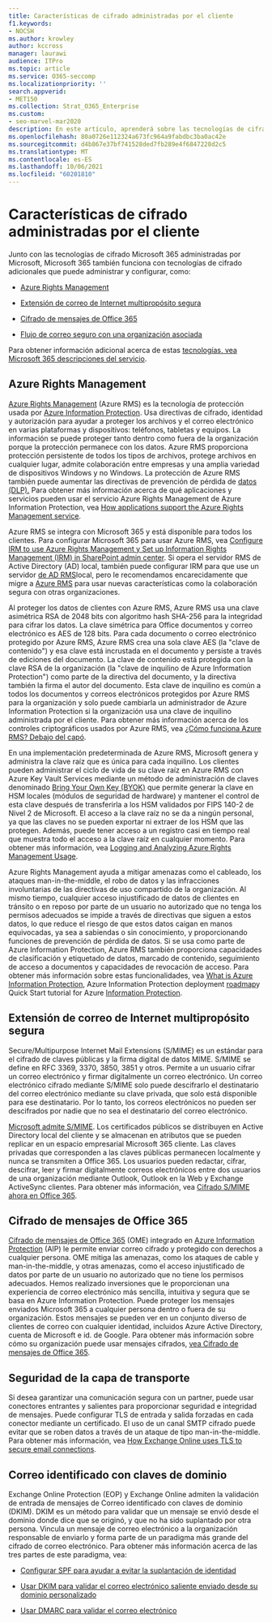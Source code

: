 ```yaml
---
title: Características de cifrado administradas por el cliente
f1.keywords:
- NOCSH
ms.author: krowley
author: kccross
manager: laurawi
audience: ITPro
ms.topic: article
ms.service: O365-seccomp
ms.localizationpriority: ''
search.appverid:
- MET150
ms.collection: Strat_O365_Enterprise
ms.custom:
- seo-marvel-mar2020
description: En este artículo, aprenderá sobre las tecnologías de cifrado que puede administrar y configurar en Microsoft 365.
ms.openlocfilehash: 80a0726e112324a673fc964a9fabdbc3ba0ac42e
ms.sourcegitcommit: d4b867e37bf741528ded7fb289e4f6847228d2c5
ms.translationtype: MT
ms.contentlocale: es-ES
ms.lasthandoff: 10/06/2021
ms.locfileid: "60201810"
---
```

# <a name="customer-managed-encryption-features"></a>Características de cifrado administradas por el cliente

Junto con las tecnologías de cifrado Microsoft 365 administradas por Microsoft, Microsoft 365 también funciona con tecnologías de cifrado adicionales que puede administrar y configurar, como:

- [Azure Rights Management](/azure/information-protection/what-is-azure-rms)

- [Extensión de correo de Internet multipropósito segura](https://blogs.technet.com/b/exchange/archive/2014/12/15/how-to-configure-s-mime-in-office-365.aspx)

- [Cifrado de mensajes de Office 365](https://products.office.com/en-us/exchange/office-365-message-encryption)

- [Flujo de correo seguro con una organización asociada](/exchange/mail-flow-best-practices/use-connectors-to-configure-mail-flow/set-up-connectors-for-secure-mail-flow-with-a-partner)

Para obtener información adicional acerca de estas [tecnologías, vea Microsoft 365 descripciones del servicio](/office365/servicedescriptions/office-365-service-descriptions-technet-library).

## <a name="azure-rights-management"></a>Azure Rights Management

[Azure Rights Management](/azure/information-protection/what-is-azure-rms) (Azure RMS) es la tecnología de protección usada por [Azure Information Protection](/information-protection/understand-explore/what-is-information-protection). Usa directivas de cifrado, identidad y autorización para ayudar a proteger los archivos y el correo electrónico en varias plataformas y dispositivos: teléfonos, tabletas y equipos. La información se puede proteger tanto dentro como fuera de la organización porque la protección permanece con los datos. Azure RMS proporciona protección persistente de todos los tipos de archivos, protege archivos en cualquier lugar, admite colaboración entre empresas y una amplia variedad de dispositivos Windows y no Windows. La protección de Azure RMS también puede aumentar las directivas de prevención de pérdida de [datos (DLP).](/exchange/security-and-compliance/data-loss-prevention/data-loss-prevention) Para obtener más información acerca de qué aplicaciones y servicios pueden usar el servicio Azure Rights Management de Azure Information Protection, vea [How applications support the Azure Rights Management service](/information-protection/understand-explore/applications-support).

Azure RMS se integra con Microsoft 365 y está disponible para todos los clientes. Para configurar Microsoft 365 para usar Azure RMS, vea [Configure IRM to use Azure Rights Management y Set up Information Rights Management (IRM) in SharePoint admin center](../enterprise/activate-rms-in-microsoft-365.md). Si opera el servidor RMS de Active Directory (AD) local, también puede configurar IRM para que use un servidor [de AD RMS](/office365/SecurityCompliance/configure-irm-to-use-an-on-premises-ad-rms-server)local, pero le recomendamos encarecidamente que migre a [Azure RMS](/azure/information-protection/migrate-from-ad-rms-to-azure-rms) para usar nuevas características como la colaboración segura con otras organizaciones.

Al proteger los datos de clientes con Azure RMS, Azure RMS usa una clave asimétrica RSA de 2048 bits con algoritmo hash SHA-256 para la integridad para cifrar los datos. La clave simétrica para Office documentos y correo electrónico es AES de 128 bits. Para cada documento o correo electrónico protegido por Azure RMS, Azure RMS crea una sola clave AES (la "clave de contenido") y esa clave está incrustada en el documento y persiste a través de ediciones del documento. La clave de contenido está protegida con la clave RSA de la organización (la "clave de inquilino de Azure Information Protection") como parte de la directiva del documento, y la directiva también la firma el autor del documento. Esta clave de inquilino es común a todos los documentos y correos electrónicos protegidos por Azure RMS para la organización y solo puede cambiarla un administrador de Azure Information Protection si la organización usa una clave de inquilino administrada por el cliente. Para obtener más información acerca de los controles criptográficos usados por Azure RMS, vea [¿Cómo funciona Azure RMS? Debajo del capó](/information-protection/understand-explore/how-does-it-work).

En una implementación predeterminada de Azure RMS, Microsoft genera y administra la clave raíz que es única para cada inquilino. Los clientes pueden administrar el ciclo de vida de su clave raíz en Azure RMS con Azure Key Vault Services mediante un método de administración de claves denominado [Bring Your Own Key (BYOK)](/azure/information-protection/plan-implement-tenant-key) que permite generar la clave en HSM locales (módulos de seguridad de hardware) y mantener el control de esta clave después de transferirla a los HSM validados por FIPS 140-2 de Nivel 2 de Microsoft. El acceso a la clave raíz no se da a ningún personal, ya que las claves no se pueden exportar ni extraer de los HSM que las protegen. Además, puede tener acceso a un registro casi en tiempo real que muestra todo el acceso a la clave raíz en cualquier momento. Para obtener más información, vea [Logging and Analyzing Azure Rights Management Usage](/azure/information-protection/log-analyze-usage).

Azure Rights Management ayuda a mitigar amenazas como el cableado, los ataques man-in-the-middle, el robo de datos y las infracciones involuntarias de las directivas de uso compartido de la organización. Al mismo tiempo, cualquier acceso injustificado de datos de clientes en tránsito o en reposo por parte de un usuario no autorizado que no tenga los permisos adecuados se impide a través de directivas que siguen a estos datos, lo que reduce el riesgo de que estos datos caigan en manos equivocadas, ya sea a sabiendas o sin conocimiento, y proporcionando funciones de prevención de pérdida de datos. Si se usa como parte de Azure Information Protection, Azure RMS también proporciona capacidades de clasificación y etiquetado de datos, marcado de contenido, seguimiento de acceso a documentos y capacidades de revocación de acceso. Para obtener más información sobre estas funcionalidades, vea [What is Azure Information Protection](/information-protection/understand-explore/what-is-information-protection), Azure Information Protection deployment [roadmap](/information-protection/plan-design/deployment-roadmap)y Quick Start tutorial for Azure [Information Protection](/information-protection/get-started/infoprotect-quick-start-tutorial).

## <a name="secure-multipurpose-internet-mail-extension"></a>Extensión de correo de Internet multipropósito segura

Secure/Multipurpose Internet Mail Extensions (S/MIME) es un estándar para el cifrado de claves públicas y la firma digital de datos MIME. S/MIME se define en RFC 3369, 3370, 3850, 3851 y otros. Permite a un usuario cifrar un correo electrónico y firmar digitalmente un correo electrónico. Un correo electrónico cifrado mediante S/MIME solo puede descifrarlo el destinatario del correo electrónico mediante su clave privada, que solo está disponible para ese destinatario. Por lo tanto, los correos electrónicos no pueden ser descifrados por nadie que no sea el destinatario del correo electrónico.

[Microsoft admite S/MIME](https://blogs.technet.com/b/exchange/archive/2014/12/15/how-to-configure-s-mime-in-office-365.aspx). Los certificados públicos se distribuyen en Active Directory local del cliente y se almacenan en atributos que se pueden replicar en un espacio empresarial Microsoft 365 cliente. Las claves privadas que corresponden a las claves públicas permanecen localmente y nunca se transmiten a Office 365. Los usuarios pueden redactar, cifrar, descifrar, leer y firmar digitalmente correos electrónicos entre dos usuarios de una organización mediante Outlook, Outlook en la Web y Exchange ActiveSync clientes. Para obtener más información, vea [Cifrado S/MIME ahora en Office 365](https://blogs.office.com/2014/02/26/smime-encryption-now-in-office-365/).

## <a name="office-365-message-encryption"></a>Cifrado de mensajes de Office 365

[Cifrado de mensajes de Office 365](https://products.office.com/exchange/office-365-message-encryption) (OME) integrado en [Azure Information Protection](/information-protection/understand-explore/what-is-information-protection) (AIP) le permite enviar correo cifrado y protegido con derechos a cualquier persona. OME mitiga las amenazas, como los ataques de cable y man-in-the-middle, y otras amenazas, como el acceso injustificado de datos por parte de un usuario no autorizado que no tiene los permisos adecuados. Hemos realizado inversiones que le proporcionan una experiencia de correo electrónico más sencilla, intuitiva y segura que se basa en Azure Information Protection. Puede proteger los mensajes enviados Microsoft 365 a cualquier persona dentro o fuera de su organización. Estos mensajes se pueden ver en un conjunto diverso de clientes de correo con cualquier identidad, incluidos Azure Active Directory, cuenta de Microsoft e id. de Google. Para obtener más información sobre cómo su organización puede usar mensajes cifrados, [vea Cifrado de mensajes de Office 365](./ome.md).

## <a name="transport-layer-security"></a>Seguridad de la capa de transporte

Si desea garantizar una comunicación segura con un partner, puede usar conectores entrantes y salientes para proporcionar seguridad e integridad de mensajes. Puede configurar TLS de entrada y salida forzadas en cada conector mediante un certificado. El uso de un canal SMTP cifrado puede evitar que se roben datos a través de un ataque de tipo man-in-the-middle. Para obtener más información, vea [How Exchange Online uses TLS to secure email connections](./exchange-online-uses-tls-to-secure-email-connections.md).

## <a name="domain-keys-identified-mail"></a>Correo identificado con claves de dominio

Exchange Online Protection (EOP) y Exchange Online admiten la validación de entrada de mensajes de Correo identificado con claves de dominio (DKIM). DKIM es un método para validar que un mensaje se envió desde el dominio donde dice que se originó, y que no ha sido suplantado por otra persona. Vincula un mensaje de correo electrónico a la organización responsable de enviarlo y forma parte de un paradigma más grande del cifrado de correo electrónico. Para obtener más información acerca de las tres partes de este paradigma, vea:

- [Configurar SPF para ayudar a evitar la suplantación de identidad](/office365/SecurityCompliance/set-up-spf-in-office-365-to-help-prevent-spoofing)

- [Usar DKIM para validar el correo electrónico saliente enviado desde su dominio personalizado](/office365/SecurityCompliance/use-dkim-to-validate-outbound-email)

- [Usar DMARC para validar el correo electrónico](/office365/SecurityCompliance/use-dmarc-to-validate-email)